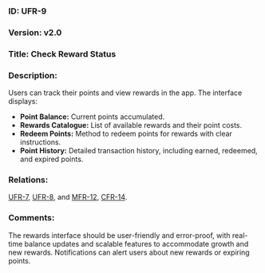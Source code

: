 ### ID: UFR-9 

### Version: v2.0
 
### Title: Check Reward Status 
  
### Description: 
Users can track their points and view rewards in the app. The interface displays:

* **Point Balance:** Current points accumulated.
* **Rewards Catalogue:** List of available rewards and their point costs.
* **Redeem Points:** Method to redeem points for rewards with clear instructions.
* **Point History:** Detailed transaction history, including earned, redeemed, and expired points.

### Relations:
[UFR-7](https://github.com/carmensat/RECIPE-ROULETTE/blob/main/REQUIREMENTS/UFR-7.md),
[UFR-8](https://github.com/carmensat/RECIPE-ROULETTE/blob/main/REQUIREMENTS/UFR-8.md), and
[MFR-12](https://github.com/carmensat/RECIPE-ROULETTE/blob/main/REQUIREMENTS/MFR-12.md),
[CFR-14](https://github.com/carmensat/RECIPE-ROULETTE/blob/main/REQUIREMENTS/CFR-14.md).

### Comments:
The rewards interface should be user-friendly and error-proof, with real-time balance updates and scalable features to accommodate growth and new rewards. Notifications can alert users about new rewards or expiring points.
